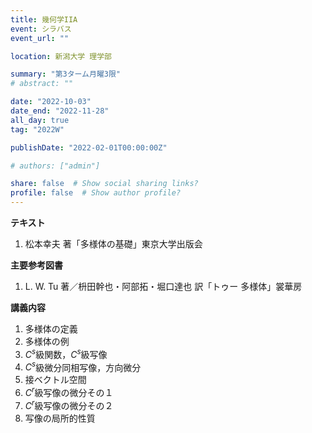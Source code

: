 ```yaml
---
title: 幾何学IIA
event: シラバス
event_url: ""

location: 新潟大学 理学部

summary: "第3ターム月曜3限"
# abstract: ""

date: "2022-10-03"
date_end: "2022-11-28"
all_day: true
tag: "2022W"

publishDate: "2022-02-01T00:00:00Z"

# authors: ["admin"]

share: false  # Show social sharing links?
profile: false  # Show author profile?
---
```

**テキスト**

1. 松本幸夫 著「多様体の基礎」東京大学出版会

**主要参考図書**

1. L. W. Tu 著／枡田幹也・阿部拓・堀口達也 訳「トゥー 多様体」裳華房

**講義内容**

1. 多様体の定義
2. 多様体の例
3. $C^s$級関数，$C^s$級写像
4. $C^s$級微分同相写像，方向微分
5. 接ベクトル空間
6. $C^r$級写像の微分その１
7. $C^r$級写像の微分その２
8. 写像の局所的性質
